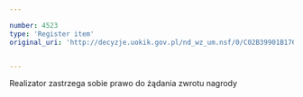 ```yaml
---

number: 4523
type: 'Register item'
original_uri: 'http://decyzje.uokik.gov.pl/nd_wz_um.nsf/0/C02B39901B176818C1257B5600288897?OpenDocument'


---
```


Realizator zastrzega sobie prawo do żądania zwrotu nagrody
